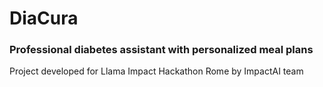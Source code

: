# DiaCura 
### Professional diabetes assistant with personalized meal plans
Project developed for Llama Impact Hackathon Rome by ImpactAI team
